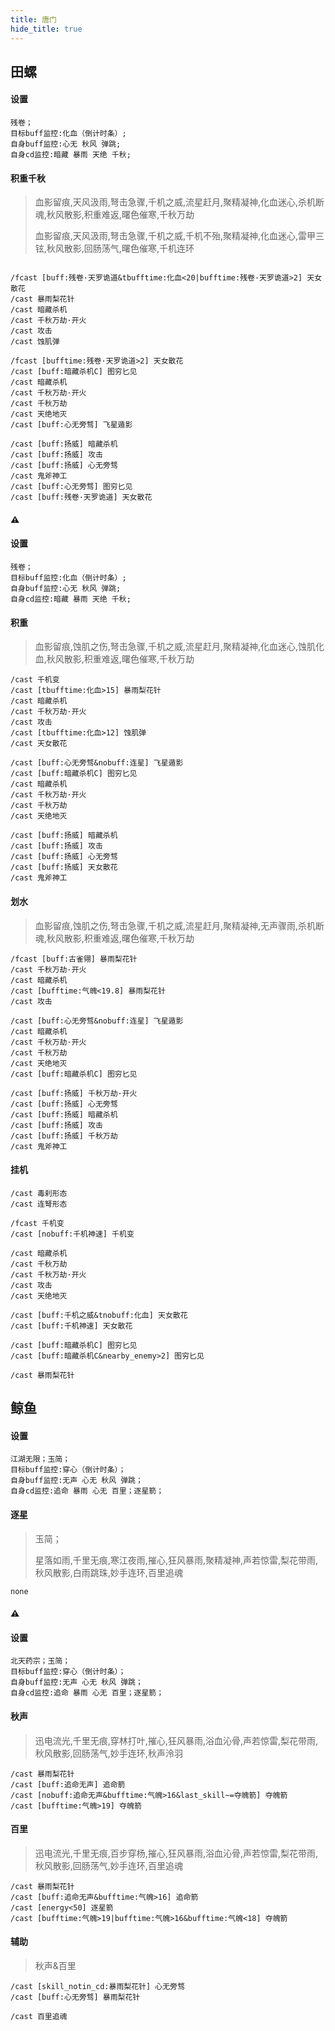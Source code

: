 ```yaml
---
title: 唐门
hide_title: true
---
```


## 田螺

#### 设置
```
残卷；
目标buff监控:化血（倒计时条）;
自身buff监控:心无 秋风 弹跳;
自身cd监控:暗藏 暴雨 天绝 千秋;
```

#### 积重千秋
> 血影留痕,天风汲雨,弩击急骤,千机之威,流星赶月,聚精凝神,化血迷心,杀机断魂,秋风散影,积重难返,曙色催寒,千秋万劫
> 
> 血影留痕,天风汲雨,弩击急骤,千机之威,千机不殆,聚精凝神,化血迷心,雷甲三铉,秋风散影,回肠荡气,曙色催寒,千机连环


```

/fcast [buff:残卷·天罗诡道&tbufftime:化血<20|bufftime:残卷·天罗诡道>2] 天女散花
/cast 暴雨梨花针
/cast 暗藏杀机
/cast 千秋万劫·开火
/cast 攻击
/cast 蚀肌弹
```

```
/fcast [bufftime:残卷·天罗诡道>2] 天女散花
/cast [buff:暗藏杀机C] 图穷匕见
/cast 暗藏杀机
/cast 千秋万劫·开火
/cast 千秋万劫
/cast 天绝地灭
/cast [buff:心无旁骛] 飞星遁影
```

```
/cast [buff:扬威] 暗藏杀机
/cast [buff:扬威] 攻击
/cast [buff:扬威] 心无旁骛
/cast 鬼斧神工
/cast [buff:心无旁骛] 图穷匕见
/cast [buff:残卷·天罗诡道] 天女散花
```

#### :warning:

#### 设置
```
残卷；
目标buff监控:化血（倒计时条）;
自身buff监控:心无 秋风 弹跳;
自身cd监控:暗藏 暴雨 天绝 千秋;
```

#### 积重


> 血影留痕,蚀肌之伤,弩击急骤,千机之威,流星赶月,聚精凝神,化血迷心,蚀肌化血,秋风散影,积重难返,曙色催寒,千秋万劫


```
/cast 千机变
/cast [tbufftime:化血>15] 暴雨梨花针
/cast 暗藏杀机
/cast 千秋万劫·开火
/cast 攻击
/cast [tbufftime:化血>12] 蚀肌弹
/cast 天女散花
```

```
/cast [buff:心无旁骛&nobuff:连星] 飞星遁影
/cast [buff:暗藏杀机C] 图穷匕见
/cast 暗藏杀机
/cast 千秋万劫·开火
/cast 千秋万劫
/cast 天绝地灭
```

```
/cast [buff:扬威] 暗藏杀机
/cast [buff:扬威] 攻击
/cast [buff:扬威] 心无旁骛
/cast [buff:扬威] 天女散花
/cast 鬼斧神工
```

#### 划水


> 血影留痕,蚀肌之伤,弩击急骤,千机之威,流星赶月,聚精凝神,无声骤雨,杀机断魂,秋风散影,积重难返,曙色催寒,千秋万劫


```
/fcast [buff:古雀翎] 暴雨梨花针
/cast 千秋万劫·开火
/cast 暗藏杀机
/cast [bufftime:气魄<19.8] 暴雨梨花针
/cast 攻击
```

```
/cast [buff:心无旁骛&nobuff:连星] 飞星遁影
/cast 暗藏杀机
/cast 千秋万劫·开火
/cast 千秋万劫
/cast 天绝地灭
/cast [buff:暗藏杀机C] 图穷匕见
```

```
/cast [buff:扬威] 千秋万劫·开火
/cast [buff:扬威] 心无旁骛
/cast [buff:扬威] 暗藏杀机
/cast [buff:扬威] 攻击
/cast [buff:扬威] 千秋万劫
/cast 鬼斧神工
```

#### 挂机

```
/cast 毒刹形态
/cast 连弩形态

/fcast 千机变
/cast [nobuff:千机神速] 千机变

/cast 暗藏杀机
/cast 千秋万劫
/cast 千秋万劫·开火
/cast 攻击
/cast 天绝地灭

/cast [buff:千机之威&tnobuff:化血] 天女散花
/cast [buff:千机神速] 天女散花

/cast [buff:暗藏杀机C] 图穷匕见
/cast [buff:暗藏杀机C&nearby_enemy>2] 图穷匕见

/cast 暴雨梨花针

```





## 鲸鱼



#### 设置

```
江湖无限；玉简；
目标buff监控:穿心（倒计时条）；
自身buff监控:无声 心无 秋风 弹跳；
自身cd监控:追命 暴雨 心无 百里；逐星箭；
```

#### 逐星
>玉简；
>
> 星落如雨,千里无痕,寒江夜雨,摧心,狂风暴雨,聚精凝神,声若惊雷,梨花带雨,秋风散影,白雨跳珠,妙手连环,百里追魂

```
none
```

#### :warning:

#### 设置
```
北天药宗；玉简；
目标buff监控:穿心（倒计时条）；
自身buff监控:无声 心无 秋风 弹跳；
自身cd监控:追命 暴雨 心无 百里；逐星箭；
```


#### 秋声

> 迅电流光,千里无痕,穿林打叶,摧心,狂风暴雨,浴血沁骨,声若惊雷,梨花带雨,秋风散影,回肠荡气,妙手连环,秋声泠羽

```
/cast 暴雨梨花针
/cast [buff:追命无声] 追命箭
/cast [nobuff:追命无声&bufftime:气魄>16&last_skill~=夺魄箭] 夺魄箭
/cast [bufftime:气魄>19] 夺魄箭
```


#### 百里

> 迅电流光,千里无痕,百步穿杨,摧心,狂风暴雨,浴血沁骨,声若惊雷,梨花带雨,秋风散影,回肠荡气,妙手连环,百里追魂

```
/cast 暴雨梨花针
/cast [buff:追命无声&bufftime:气魄>16] 追命箭
/cast [energy<50] 逐星箭
/cast [bufftime:气魄>19|bufftime:气魄>16&bufftime:气魄<18] 夺魄箭
```


#### 辅助

> 秋声&百里

```
/cast [skill_notin_cd:暴雨梨花针] 心无旁骛
/cast [buff:心无旁骛] 暴雨梨花针

/cast 百里追魂
```
